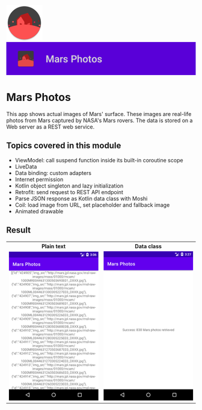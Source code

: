 ![ic_launcher_marsphotos](src/main/res/mipmap-xhdpi/ic_launcher_marsphotos_round.png?raw=true) ![ic_launcher_marsphotos](images/Screenshot_20220720_130751.png?raw=true)

# Mars Photos

This app shows actual images of Mars' surface. These images are real-life photos from Mars captured
by NASA's Mars rovers. The data is stored on a Web server as a REST web service.

## Topics covered in this module

- ViewModel: call suspend function inside its built-in coroutine scope
- LiveData
- Data binding: custom adapters
- Internet permission
- Kotlin object singleton and lazy initialization
- Retrofit: send request to REST API endpoint
- Parse JSON response as Kotlin data class with Moshi
- Coil: load image from URL, set placeholder and fallback image
- Animated drawable

## Result

<table>
  <tr>
    <th>Plain text</th>
    <th>Data class</th>
  </tr>
  <tr>
    <td><img src="images/Screenshot_20220720_150626.png?raw=true" /></td>
    <td><img src="images/Screenshot_20220720_152710.png?raw=true" /></td>
  </tr>
</table>

